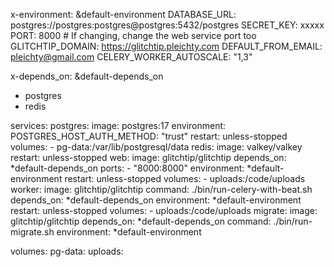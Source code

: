 x-environment: &default-environment
  DATABASE_URL: postgres://postgres:postgres@postgres:5432/postgres
  SECRET_KEY: xxxxx
  PORT: 8000 # If changing, change the web service port too
  GLITCHTIP_DOMAIN: https://glitchtip.pleichty.com
  DEFAULT_FROM_EMAIL: pleichty@gmail.com 
  CELERY_WORKER_AUTOSCALE: "1,3"

x-depends_on: &default-depends_on
  - postgres
  - redis

services:
  postgres:
    image: postgres:17
    environment:
      POSTGRES_HOST_AUTH_METHOD: "trust" 
    restart: unless-stopped
    volumes:
      - pg-data:/var/lib/postgresql/data
  redis:
    image: valkey/valkey
    restart: unless-stopped
  web:
    image: glitchtip/glitchtip
    depends_on: *default-depends_on
    ports:
      - "8000:8000"
    environment: *default-environment
    restart: unless-stopped
    volumes:
      - uploads:/code/uploads
  worker:
    image: glitchtip/glitchtip
    command: ./bin/run-celery-with-beat.sh
    depends_on: *default-depends_on
    environment: *default-environment
    restart: unless-stopped
    volumes:
      - uploads:/code/uploads
  migrate:
    image: glitchtip/glitchtip
    depends_on: *default-depends_on
    command: ./bin/run-migrate.sh
    environment: *default-environment

volumes:
  pg-data:
  uploads: